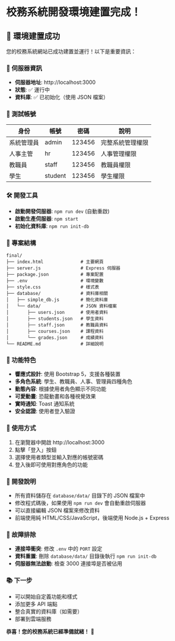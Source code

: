 # 校務系統開發環境建置完成！

## 🎉 環境建置成功

您的校務系統網站已成功建置並運行！以下是重要資訊：

### 📍 伺服器資訊
- **伺服器地址**: http://localhost:3000
- **狀態**: ✅ 運行中
- **資料庫**: ✅ 已初始化（使用 JSON 檔案）

### 🔐 測試帳號
| 身份 | 帳號 | 密碼 | 說明 |
|------|------|------|------|
| 系統管理員 | admin | 123456 | 完整系統管理權限 |
| 人事主管 | hr | 123456 | 人事管理權限 |
| 教職員 | staff | 123456 | 教職員權限 |
| 學生 | student | 123456 | 學生權限 |

### 🛠️ 開發工具
- **啟動開發伺服器**: `npm run dev` (自動重啟)
- **啟動生產伺服器**: `npm start`
- **初始化資料庫**: `npm run init-db`

### 📂 專案結構
```
final/
├── index.html              # 主要網頁
├── server.js               # Express 伺服器
├── package.json            # 專案配置
├── .env                    # 環境變數
├── style.css               # 樣式表
├── database/               # 資料庫相關
│   ├── simple_db.js        # 簡化資料庫
│   └── data/               # JSON 資料檔案
│       ├── users.json      # 使用者資料
│       ├── students.json   # 學生資料
│       ├── staff.json      # 教職員資料
│       ├── courses.json    # 課程資料
│       └── grades.json     # 成績資料
└── README.md               # 詳細說明
```

### 🚀 功能特色
- **響應式設計**: 使用 Bootstrap 5，支援各種裝置
- **多角色系統**: 學生、教職員、人事、管理員四種角色
- **動態內容**: 根據使用者角色顯示不同功能
- **可愛動畫**: 恐龍動畫和各種視覺效果
- **實時通知**: Toast 通知系統
- **安全認證**: 使用者登入驗證

### 🎯 使用方式
1. 在瀏覽器中開啟 http://localhost:3000
2. 點擊「登入」按鈕
3. 選擇使用者類型並輸入對應的帳號密碼
4. 登入後即可使用對應角色的功能

### 📝 開發說明
- 所有資料儲存在 `database/data/` 目錄下的 JSON 檔案中
- 修改程式碼後，如果使用 `npm run dev` 會自動重啟伺服器
- 可以直接編輯 JSON 檔案來修改資料
- 前端使用純 HTML/CSS/JavaScript，後端使用 Node.js + Express

### 🔧 故障排除
- **連接埠衝突**: 修改 `.env` 中的 `PORT` 設定
- **資料重置**: 刪除 `database/data/` 目錄後執行 `npm run init-db`
- **伺服器無法啟動**: 檢查 3000 連接埠是否被佔用

### 📚 下一步
- 可以開始自定義功能和樣式
- 添加更多 API 端點
- 整合真實的資料庫（如需要）
- 部署到雲端服務

**恭喜！您的校務系統已經準備就緒！** 🎊
